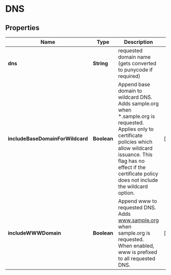 

# DNS


## Properties

| Name | Type | Description | Notes |
|------------ | ------------- | ------------- | -------------|
|**dns** | **String** | requested domain name (gets converted to punycode if required) |  |
|**includeBaseDomainForWildcard** | **Boolean** | Append base domain to wildcard DNS. Adds sample.org when *.sample.org is requested. Applies only to certificate policies which allow wildcard issuance. This flag has no effect if the certificate policy does not include the wildcard option.  |  [optional] |
|**includeWWWDomain** | **Boolean** | Append www to requested DNS.  Adds www.sample.org when sample.org is requested. When enabled, www is prefixed to all requested DNS.  |  [optional] |



